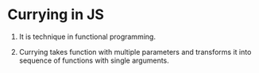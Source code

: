# Currying in JS

1. It is technique in functional programming.

2. Currying takes function with multiple parameters and transforms it into sequence of functions with single arguments.

